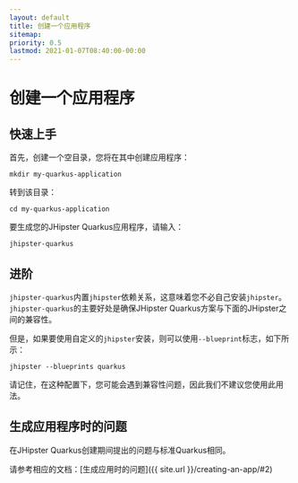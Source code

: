 ```yaml
---
layout: default
title: 创建一个应用程序
sitemap:
priority: 0.5
lastmod: 2021-01-07T08:40:00-00:00
---
```


# 创建一个应用程序

## 快速上手

首先，创建一个空目录，您将在其中创建应用程序：

`mkdir my-quarkus-application`

转到该目录：

`cd my-quarkus-application`

要生成您的JHipster Quarkus应用程序，请输入：

`jhipster-quarkus`

## 进阶

`jhipster-quarkus`内置`jhipster`依赖关系，这意味着您不必自己安装`jhipster`。
`jhipster-quarkus`的主要好处是确保JHipster Quarkus方案与下面的JHipster之间的兼容性。

但是，如果要使用自定义的`jhipster`安装，则可以使用`--blueprint`标志，如下所示：

`jhipster --blueprints quarkus`

请记住，在这种配置下，您可能会遇到兼容性问题，因此我们不建议您使用此用法。

## 生成应用程序时的问题

在JHipster Quarkus创建期间提出的问题与标准Quarkus相同。

请参考相应的文档：[生成应用时的问题]({{ site.url }}/creating-an-app/#2)
